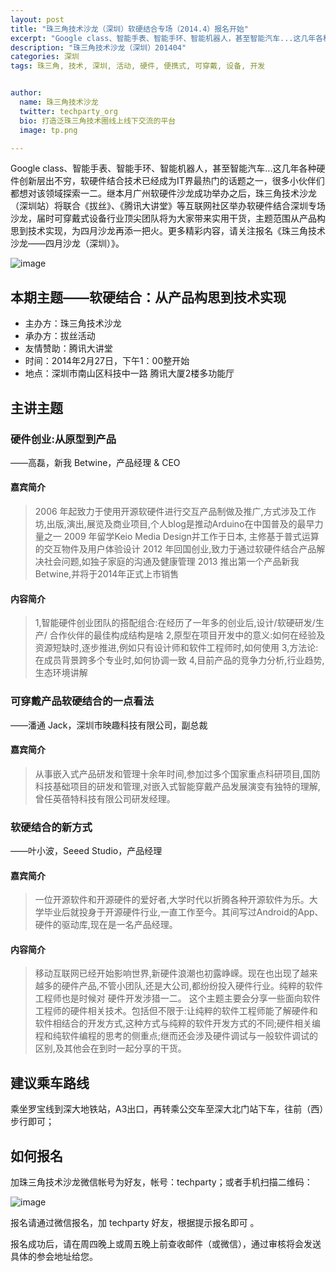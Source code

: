 ```yaml
---
layout: post
title: "珠三角技术沙龙（深圳）软硬结合专场（2014.4）报名开始"
excerpt: "Google class、智能手表、智能手环、智能机器人，甚至智能汽车...这几年各种硬件创新层出不穷，软硬件结合技术已经成为IT界最热门的话题之一，很多小伙伴们都想对该领域探索一二。继本月广州软硬件沙龙成功举办之后，珠三角技术沙龙（深圳站）将联合《拔丝》、《腾讯大讲堂》等互联网社区举办软硬件结合深圳专场沙龙，届时可穿戴式设备行业顶尖团队将为大家带来实用干货，主题范围从产品构思到技术实现，为四月沙龙再添一把火。更多精彩内容，请关注报名《珠三角技术沙龙——四月沙龙（深圳）》。更多信息请点击【阅读全文】"
description: "珠三角技术沙龙（深圳）201404"
categories: 深圳
tags: 珠三角, 技术, 深圳, 活动, 硬件, 便携式, 可穿戴, 设备, 开发


author:
  name: 珠三角技术沙龙
  twitter: techparty_org
  bio: 打造泛珠三角技术圈线上线下交流的平台
  image: tp.png

---
```



Google class、智能手表、智能手环、智能机器人，甚至智能汽车...这几年各种硬件创新层出不穷，软硬件结合技术已经成为IT界最热门的话题之一，很多小伙伴们都想对该领域探索一二。继本月广州软硬件沙龙成功举办之后，珠三角技术沙龙（深圳站）将联合《拔丝》、《腾讯大讲堂》等互联网社区举办软硬件结合深圳专场沙龙，届时可穿戴式设备行业顶尖团队将为大家带来实用干货，主题范围从产品构思到技术实现，为四月沙龙再添一把火。更多精彩内容，请关注报名《珠三角技术沙龙——四月沙龙（深圳）》。

![image](http://ww1.sinaimg.cn/large/61c18847gw1efd66ty2exj20cs05kgmh.jpg)

## 本期主题——软硬结合：从产品构思到技术实现

* 主办方：珠三角技术沙龙
* 承办方：拔丝活动
* 友情赞助：腾讯大讲堂
* 时间：2014年2月27日，下午1：00整开始
* 地点：深圳市南山区科技中一路 腾讯大厦2楼多功能厅

## 主讲主题

### 硬件创业:从原型到产品

——高磊，新我 Betwine，产品经理 & CEO

#### 嘉宾简介

> 2006 年起致力于使用开源软硬件进行交互产品制做及推广,方式涉及工作坊,出版,演出,展览及商业项目,个人blog是推动Arduino在中国普及的最早力量之一
2009 年留学Keio Media Design并工作于日本, 主修基于普式运算的交互物件及用户体验设计
2012 年回国创业,致力于通过软硬件结合产品解决社会问题,如独子家庭的沟通及健康管理
2013 推出第一个产品新我Betwine,并将于2014年正式上市销售

#### 内容简介

> 1,智能硬件创业团队的搭配组合:在经历了一年多的创业后,设计/软硬研发/生产/ 合作伙伴的最佳构成结构是啥
2,原型在项目开发中的意义:如何在经验及资源短缺时,逐步推进,例如只有设计师和软件工程师时,如何使用
3,方法论:在成员背景跨多个专业时,如何协调一致
4,目前产品的竞争力分析,行业趋势,生态环境讲解

### 可穿戴产品软硬结合的一点看法

——潘通 Jack，深圳市映趣科技有限公司，副总裁

#### 嘉宾简介

> 从事嵌入式产品研发和管理十余年时间,参加过多个国家重点科研项目,国防科技基础项目的研发和管理,对嵌入式智能穿戴产品发展演变有独特的理解,曾任英蓓特科技有限公司研发经理。

### 软硬结合的新方式

——叶小波，Seeed Studio，产品经理

#### 嘉宾简介

> 一位开源软件和开源硬件的爱好者,大学时代以折腾各种开源软件为乐。大学毕业后就投身于开源硬件行业,一直工作至今。其间写过Android的App、硬件的驱动库,现在是一名产品经理。

#### 内容简介

> 移动互联网已经开始影响世界,新硬件浪潮也初露峥嵘。现在也出现了越来越多的硬件产品,不管小团队,还是大公司,都纷纷投入硬件行业。纯粹的软件工程师也是时候对 硬件开发涉猎一二。
这个主题主要会分享一些面向软件工程师的硬件相关技术。包括但不限于:让纯粹的软件工程师能了解硬件和软件相结合的开发方式,这种方式与纯粹的软件开发方式的不同;硬件相关编程和纯软件编程的思考的侧重点;继而还会涉及硬件调试与一般软件调试的区别,及其他会在到时一起分享的干货。


## 建议乘车路线

乘坐罗宝线到深大地铁站，A3出口，再转乘公交车至深大北门站下车，往前（西）步行即可；

## 如何报名

加珠三角技术沙龙微信帐号为好友，帐号：techparty；或者手机扫描二维码：

![image](http://ww1.sinaimg.cn/large/61c18847gw1e9tzpizmjsj208c08cjs1.jpg)

报名请通过微信报名，加 techparty 好友，根据提示报名即可 。

报名成功后，请在周四晚上或周五晚上前查收邮件（或微信），通过审核将会发送具体的参会地址给您。

